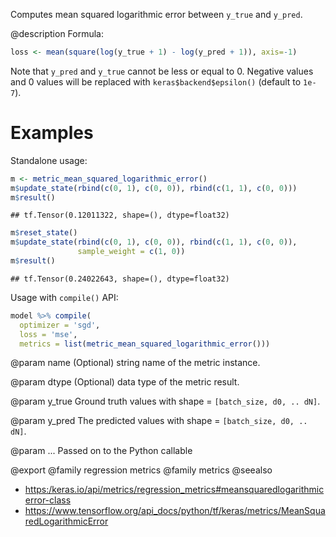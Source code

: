 Computes mean squared logarithmic error between `y_true` and `y_pred`.

@description
Formula:


```r
loss <- mean(square(log(y_true + 1) - log(y_pred + 1)), axis=-1)
```

Note that `y_pred` and `y_true` cannot be less or equal to 0. Negative
values and 0 values will be replaced with `keras$backend$epsilon()`
(default to `1e-7`).

# Examples
Standalone usage:


```r
m <- metric_mean_squared_logarithmic_error()
m$update_state(rbind(c(0, 1), c(0, 0)), rbind(c(1, 1), c(0, 0)))
m$result()
```

```
## tf.Tensor(0.12011322, shape=(), dtype=float32)
```

```r
m$reset_state()
m$update_state(rbind(c(0, 1), c(0, 0)), rbind(c(1, 1), c(0, 0)),
               sample_weight = c(1, 0))
m$result()
```

```
## tf.Tensor(0.24022643, shape=(), dtype=float32)
```

Usage with `compile()` API:


```r
model %>% compile(
  optimizer = 'sgd',
  loss = 'mse',
  metrics = list(metric_mean_squared_logarithmic_error()))
```

@param name
(Optional) string name of the metric instance.

@param dtype
(Optional) data type of the metric result.

@param y_true
Ground truth values with shape = `[batch_size, d0, .. dN]`.

@param y_pred
The predicted values with shape = `[batch_size, d0, .. dN]`.

@param ...
Passed on to the Python callable

@export
@family regression metrics
@family metrics
@seealso
+ <https:/keras.io/api/metrics/regression_metrics#meansquaredlogarithmicerror-class>
+ <https://www.tensorflow.org/api_docs/python/tf/keras/metrics/MeanSquaredLogarithmicError>

